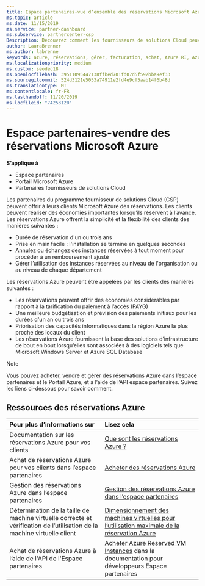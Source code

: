 ```yaml
---
title: Espace partenaires-vue d’ensemble des réservations Microsoft Azure | Espace partenaires
ms.topic: article
ms.date: 11/15/2019
ms.service: partner-dashboard
ms.subservice: partnercenter-csp
Description: Découvrez comment les fournisseurs de solutions Cloud peuvent acheter, vendre ou gérer des réservations Azure pour les clients à l’aide de l’espace partenaires, du Portail Azure ou de l’API de l’espace partenaires.
author: LauraBrenner
ms.author: labrenne
keywords: azure, réservations, gérer, facturation, achat, Azure RI, Azure Reserved Instances
ms.localizationpriority: medium
ms.custom: seodec18
ms.openlocfilehash: 39511095447138ffbed701fd07d5f592bba9ef33
ms.sourcegitcommit: 524d3121e5053a74911e2fd4e9cf5aab14f6b48d
ms.translationtype: MT
ms.contentlocale: fr-FR
ms.lasthandoff: 11/20/2019
ms.locfileid: "74253120"
---
```

# <a name="partner-center---sell-microsoft-azure-reservations"></a>Espace partenaires-vendre des réservations Microsoft Azure

<!--Maggie, 12/7/18 - Added "Partner Center" to metadata title and H1 title as per Catherine Watson in bug #19868631-->

**S’applique à**

- Espace partenaires
- Portail Microsoft Azure
- Partenaires fournisseurs de solutions Cloud

Les partenaires du programme fournisseur de solutions Cloud (CSP) peuvent offrir à leurs clients Microsoft Azure des réservations. Les clients peuvent réaliser des économies importantes lorsqu’ils réservent à l’avance. Les réservations Azure offrent la simplicité et la flexibilité des clients des manières suivantes :

- Durée de réservation d'un ou trois ans
- Prise en main facile : l'installation se termine en quelques secondes
- Annulez ou échangez des instances réservées à tout moment pour procéder à un remboursement ajusté
- Gérer l’utilisation des instances réservées au niveau de l'organisation ou au niveau de chaque département 

Les réservations Azure peuvent être appelées par les clients des manières suivantes :

- Les réservations peuvent offrir des économies considérables par rapport à la tarification du paiement à l’accès (PAYG)
- Une meilleure budgétisation et prévision des paiements initiaux pour les durées d'un an ou trois ans
- Priorisation des capacités informatiques dans la région Azure la plus proche des locaux du client
- Les réservations Azure fournissent la base des solutions d’infrastructure de bout en bout lorsqu’elles sont associées à des logiciels tels que Microsoft Windows Server et Azure SQL Database

>[!NOTE]
> Vous pouvez acheter, vendre et gérer des réservations Azure dans l’espace partenaires et le Portail Azure, et à l’aide de l’API espace partenaires. Suivez les liens ci-dessous pour savoir comment.

## <a name="azure-reservations-resources"></a>Ressources des réservations Azure

|**Pour plus d’informations sur**   |**Lisez cela**    |
|:-----------------------------|:-----------------|
| Documentation sur les réservations Azure pour vos clients | [Que sont les réservations Azure ?](https://docs.microsoft.com/azure/billing/billing-save-compute-costs-reservations)
|Achat de réservations Azure pour vos clients dans l’espace partenaires   |[Acheter des réservations Azure](azure-reservations-buying.md)
|Gestion des réservations Azure dans l’espace partenaires | [Gestion des réservations Azure dans l’espace partenaires](azure-reservations-manage.md)
|Détermination de la taille de machine virtuelle correcte et vérification de l’utilisation de la machine virtuelle client   |[Dimensionnement des machines virtuelles pour l’utilisation maximale de la réservation Azure](azure-usage.md)   |
|Achat de réservations Azure à l’aide de l'API de l'Espace partenaires | [Acheter Azure Reserved VM Instances](https://docs.microsoft.com/partner-center/develop/purchase-azure-reservations) dans la documentation pour développeurs Espace partenaires

